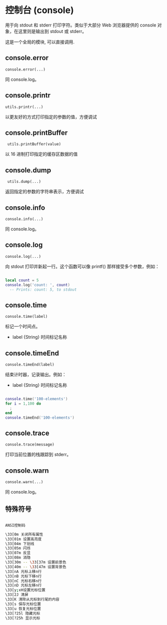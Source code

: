 # 控制台 (console)



用于向 stdout 和 stderr 打印字符。类似于大部分 Web 浏览器提供的 console 对象，在这里则是输出到 stdout 或 stderr。

这是一个全局的模块, 可以直接调用.

## console.error

    console.error(...)

同 console.log。


## console.printr

    utils.printr(...)

以更友好的方式打印指定的参数的值，方便调试


## console.printBuffer

     utils.printBuffer(value)

以 16 进制打印指定的缓存区数据的值


## console.dump

     utils.dump(...)

返回指定的参数的字符串表示，方便调试


## console.info

    console.info(...)

同 console.log。

## console.log

    console.log(...)

向 stdout 打印并新起一行。这个函数可以像 printf() 那样接受多个参数，例如：

```lua

local count = 5
console.log('count: ', count)
  -- Prints: count: 5, to stdout

```

## console.time

    console.time(label)

标记一个时间点。

- label {String} 时间标记名称

## console.timeEnd

    console.timeEnd(label)

结束计时器，记录输出。例如：

- label {String} 时间标记名称

```lua

console.time('100-elements')
for i = 1,100 do
  ;
end
console.timeEnd('100-elements')

```

## console.trace

    console.trace(message)

打印当前位置的栈跟踪到 stderr。


## console.warn

    console.warn(...)

同 console.log。


## 特殊符号

```sh

ANSI控制码

\33[0m 关闭所有属性 
\33[01m 设置高亮度 
\33[04m 下划线 
\33[05m 闪烁 
\33[07m 反显 
\33[08m 消隐 
\33[30m -- \33[37m 设置前景色 
\33[40m -- \33[47m 设置背景色 
\33[nA 光标上移n行 
\33[nB 光标下移n行 
\33[nC 光标右移n行 
\33[nD 光标左移n行 
\33[y;xH设置光标位置 
\33[2J 清屏 
\33[K 清除从光标到行尾的内容 
\33[s 保存光标位置 
\33[u 恢复光标位置 
\33[?25l 隐藏光标 
\33[?25h 显示光标

```

